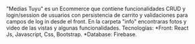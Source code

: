 "Medias Tuyu" es un Ecommerce que contiene funcionalidades CRUD y login/session de usuarios con persistencia de carrito y validaciones para campos de log in desde el front.
En la carpeta "info" encontraras fotos y video de las vistas y algunas funcionalidades.
Tecnologías:
*Front: React Js, Javascript, Css, Bootstrap.
*Database: Firebase.